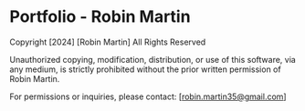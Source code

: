 # Portfolio - Robin Martin

Copyright [2024] [Robin Martin]
All Rights Reserved

Unauthorized copying, modification, distribution, or use of this software, via any medium, is strictly prohibited without the prior written permission of Robin Martin.

For permissions or inquiries, please contact: [robin.martin35@gmail.com]

